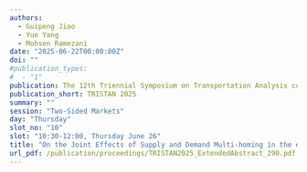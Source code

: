 ```yaml
---
authors:
  - Guipeng Jiao
  - Yue Yang
  - Mohsen Ramezani
date: "2025-06-22T00:00:00Z"
doi: ""
#publication_types:
#  - "1"
publication: The 12th Triennial Symposium on Transportation Analysis conference
publication_short: TRISTAN 2025
summary: ""
session: "Two-Sided Markets"
day: "Thursday"
slot_no: "10"
slot: "10:30-12:00, Thursday June 26"
title: "On the Joint Effects of Supply and Demand Multi-homing in the e-hailing Market"
url_pdf: /publication/proceedings/TRISTAN2025_ExtendedAbstract_290.pdf
---
```

